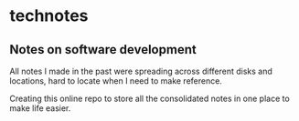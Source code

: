 # technotes
## Notes on software development

All notes I made in the past were spreading across different disks and locations, hard to locate when I need to make reference.

Creating this online repo to store all the consolidated notes in one place to make life easier.

